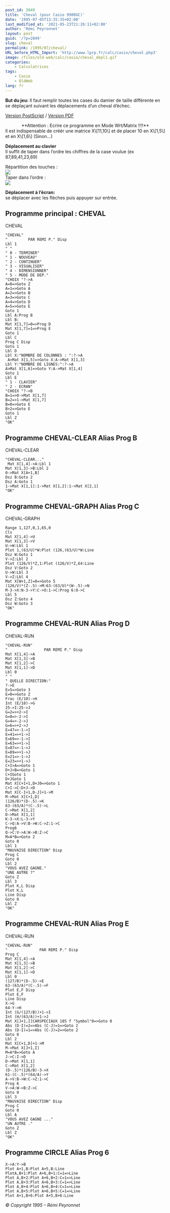 ```yaml
---
post_id: 2049
title: 'Cheval (pour Casio 9900GC)'
date: '1995-07-05T13:35:35+02:00'
last_modified_at: '2021-05-23T21:26:11+02:00'
author: 'Rémi Peyronnet'
layout: post
guid: '/?p=2049'
slug: cheval
permalink: /1995/07/cheval/
URL_before_HTML_Import: 'http://www.lprp.fr/calc/casio/cheval.php3'
image: /files/old-web/calc/casio/cheval_depl1.gif
categories:
    - Calculatrices
tags:
    - Casio
    - OldWeb
lang: fr
---
```


**But du jeu:** Il faut remplir toutes les cases du damier de taille différente en se déplaçant suivant les déplacements d’un cheval d’échec.

[Version PostScript](/files/old-web/calc/casio/cheval.ps) / [Version PDF](/files/cheval.pdf)

<center>**Attention : Ecrire ce programme en Mode Wrt/Matrix !!!!**</center>Il est indispensable de créér une matrice X\[11,10\] et de placer 10 en X\[1,5\] et en X\[1,6\] (Sinon…)

**Déplacement au clavier**  
Il suffit de taper dans l’ordre les chiffres de la case voulue (ex 87,89,41,23,69)

Répartition des touches :  
![](/files/old-web/calc/casio/cheval_depl1.gif)  
Taper dans l’ordre :  
![](/files/old-web/calc/casio/cheval_depl2.gif)

**Déplacement à l’écran:**  
se déplacer avec les flèches puis appuyer sur entrée.

## Programme principal : CHEVAL

CHEVAL

```
"CHEVAL"
"         PAR REMI P." Disp
Lbl 1
" "
" 0 - TERMINER"
" 1 - NOUVEAU"
" 2 - CONTINUER"
" 3 - VISUALISER"
" 4 - DIMENSIONNER"
" 5 - MODE DE DEP."
"CHOIX "?->A
A=0=>Goto Z
A=1=>Goto A
A=2=>Goto B
A=3=>Goto C
A=4=>Goto D
A=5=>Goto E
Goto 1
Lbl A:Prog B
Lbl B:
Mat X[1,7]=0=>Prog D
Mat X[1,7]=1=>Prog E
Goto 1
Lbl C
Prog C Disp
Goto 1
Lbl D
Lbl X:"NOMBRE DE COLONNES : ":?->A
 A>Mat X[1,5]=>Goto X:A->Mat X[1,3]
Lbl Y:"NOMBRE DE LIGNES:":?->A
A>Mat X[1,6]=>Goto Y:A->Mat X[1,4]
Goto 1
Lbl E
" 1 - CLAVIER"
" 2 - ECRAN"
"CHOIX "?->B
B=1=>0->Mat X[1,7]
B=2=>1->Mat X[1,7]
B=0=>Goto E
B>2=>Goto E
Goto 1
Lbl Z
"OK"

```

## Programme CHEVAL-CLEAR Alias Prog B

CHEVAL-CLEAR

```
"CHEVAL-CLEAR..."
 Mat X[1,4]->A:Lbl 1
Mat X|1,3]->B:Lbl 2
0->Mat X[A+1,B]
Dsz B:Goto 2
Dsz A:Goto 1
1->Mat X[1,1]:1->Mat X[1,2]:1->Mat X[2,1]
"OK"

```

## Programme CHEVAL-GRAPH Alias Prog C

CHEVAL-GRAPH

```
Range 1,127,0,1,65,0
Cls
Mat X[1,4]->U
Mat X[1,3]->V
U->W:Lbl 1
Plot 1,(63/U)*W:Plot (126,(63/U)*W:Line
Dsz W:Goto 1
V->Z:Lbl 2
Plot (126/V)*Z,1:Plot (126/V)*Z,64:Line
Dsz V:Goto 2
U->W:Lbl 3
V->Z:Lbl 4
Mat X[W+1,Z]=0=>Goto 5
(126/V)*(Z-.5)->M:63-(63/U)*(W-.5)->N
M-3->X:N-3->Y:C->O:1->C:Prog 6:O->C
Lbl 5
Dsz Z:Goto 4
Dsz W:Goto 3
"OK"

```

## Programme CHEVAL-RUN Alias Prog D

CHEVAL-RUN

```
"CHEVAL-RUN"
"                PAR REMI P." Disp
Mat X[1,4]->A
Mat X[1,3]->B
Mat X[1,2]->C
Mat X[1,1]->D
Lbl 0
" "
" QUELLE DIRECTION:"
?->E
E=5=>Goto 3
E=0=>Goto Z
Frac (E/10)->H
Int (E/10)->G
25->I:25->J
G=2=>+2->I
G=8=>-2->I
G=4=>-2->J
G=6=>+2->J
E=47=>-1->I
E=41=>+1->I
E=69=>-1->I
E=63=>+1->I
E=87=>-1->J
E=89=>+1->J
E=21=>-1->J
E=23=>+1->J
C+I>A=>Goto 1
D+J>B=>Goto 1
C+IGoto 1
D+JGoto 1
Mat X[C+I+1,D+J0=>Goto 1
C+I->C:D+J->D
Mat X[C-I+1,D-J]+1->M
M->Mat X[C+1,D]
(126/B)*(D-.5)->K
63-(63/A)*(C-.5)->L
C->Mat X[1,2]
D->Mat X[1,1]
K-3->X:L-3->Y
C->Q:A->V:B->W:C->Z:1->C
Prog6
Q->C:V->A:W->B:Z->C
M=A*B=>Goto 2
Goto 0
Lbl 1
"MAUVAISE DIRECTION" Disp
Prog C
Goto 0
Lbl 2
"VOUS AVEZ GAGNE."
"UNE AUTRE ?"
Goto Z
Lbl 3
Plot K,L Disp
Plot K,L
Line Disp
Goto 0
Lbl Z
"OK"

```

## Programme CHEVAL-RUN Alias Prog E

CHEVAL-RUN

```
"CHEVAL-RUN"
"              PAR REMI P." Disp
Prog C
Mat X[1,4]->A
Mat X[1,3]->B
Mat X[1,2]->C
Mat X[1,1]->D
Lbl 0
(127/B)*(D-.5)->E
63-(63/A)*(C-.5)->F
Plot E,F Disp
Plot E,F
Line Disp
X->G
64-Y->H
Int (G/(127/B))+1->I
Int (H/(63/A))+1->J
Mat X[J+1,I]CARSPECIAUX 185 f "Symbol"0=>Goto 0
Abs (D-I)=2=>Abs (C-J)=1=>Goto 2
Abs (D-I)=1=>Abs (C-J)=2=>Goto 2
Goto 0
Lbl 2
Mat X[C+1,D]+1->M
M->Mat X[J+1,I]
M=A*B=>Goto A
J->C:I->D
D->Mat X[1,1]
C->Mat X[1,2]
(D-.5)*(126/B)-3->X
61-(C-.5)*(64/A)->Y
A->V:B->W:C->Z:1->C
Prog 6
V->A:W->B:Z->C
Goto 0
Lbl 3
"MAUVAISE DIRECTION" Disp
Prog C
Goto 0
Lbl A
"VOUS AVEZ GAGNE ..."
"UN AUTRE ."
Goto Z
Lbl Z
"OK"

```

## Programme CIRCLE Alias Prog 6

```
X->A:Y->B
Plot A+1,B:Plot A+5,B:Line
PlotA,B+1:Plot A+6,B+1:C=1=>Line
Plot A,B+2:Plot A+6,B+2:C=1=>Line
Plot A,B+3:Plot A+6,B+3:C=1=>Line
Plot A,B+4:Plot A+6,B+4:C=1=>Line
Plot A,B+5:Plot A+6,B+5:C=1=>Line
Plot A+1,B+6:Plot A+5,B+6:Line

```

*© Copyright 1995 – Rémi Peyronnet*